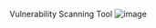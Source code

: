 Vulnerability Scanning Tool
![image](https://github.com/user-attachments/assets/6eab4a34-be8e-4c25-9f91-8c7d2a681477)
